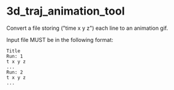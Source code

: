 # 3d_traj_animation_tool
Convert a file storing ("time x y z") each line to an animation gif.

Input file MUST be in the following format:
```
Title
Run: 1
t x y z
...
Run: 2
t x y z
...
```
